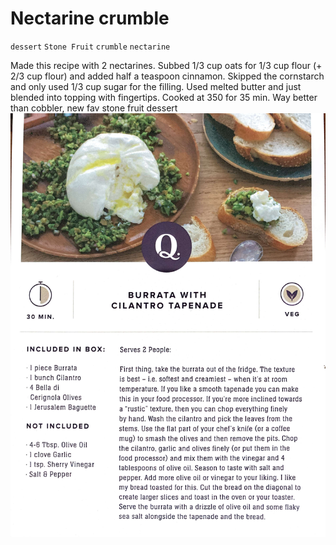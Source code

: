 # Nectarine crumble

`dessert` `Stone Fruit` `crumble` `nectarine`

Made this recipe with 2 nectarines. Subbed 1/3 cup oats for 1/3 cup flour \(\+ 2/3 cup flour\) and added half a teaspoon cinnamon. Skipped the cornstarch and only used 1/3 cup sugar for the filling. Used melted butter and just blended into topping with fingertips. Cooked at 350 for 35 min. Way better than cobbler, new fav stone fruit dessert  
![Snapshot.jpg](image/Snapshot.jpg)
